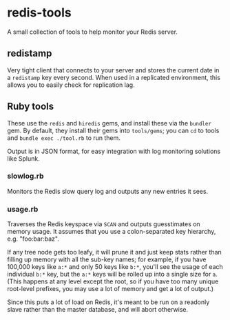 # redis-tools

A small collection of tools to help monitor your Redis server.

## redistamp

Very tight client that connects to your server and stores the current date in a `redistamp` key every second.  When used in a replicated environment, this allows you to easily check for replication lag.

## Ruby tools

These use the `redis` and `hiredis` gems, and install these via the `bundler` gem.  By default, they install their gems into `tools/gems`; you can `cd` to tools and `bundle exec ./tool.rb` to run them.

Output is in JSON format, for easy integration with log monitoring solutions like Splunk.

### slowlog.rb

Monitors the Redis slow query log and outputs any new entries it sees.

### usage.rb

Traverses the Redis keyspace via `SCAN` and outputs guesstimates on memory usage.  It assumes that you use a colon-separated key hierarchy, e.g. "foo:bar:baz".

If any tree node gets too leafy, it will prune it and just keep stats rather than filling up memory with all the sub-key names; for example, if you have 100,000 keys like `a:*` and only 50 keys like `b:*`, you'll see the usage of each individual `b:*` key, but the `a:*` keys will be rolled up into a single size for `a`.  (This happens at any level except the root, so if you have too many unique root-level prefixes, you may use a lot of memory and get a lot of output.)

Since this puts a lot of load on Redis, it's meant to be run on a readonly slave rather than the master database, and will abort otherwise.
